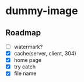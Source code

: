 # dummy-image

## Roadmap

- [ ] watermark?
- [x] cache(server, client, 304)
- [x] home page
- [x] try catch
- [x] file name
